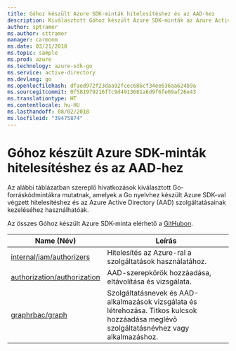 ```yaml
---
title: Góhoz készült Azure SDK-minták hitelesítéshez és az AAD-hez
description: Kiválasztott Góhoz készült Azure SDK-minták az Azure Active Directory (AAD) és a hitelesítés használatához.
author: sptramer
ms.author: sttramer
manager: carmonm
ms.date: 03/21/2018
ms.topic: sample
ms.prod: azure
ms.technology: azure-sdk-go
ms.service: active-directory
ms.devlang: go
ms.openlocfilehash: dfaed972f23daa92fcec686cf34ee636aa624b9a
ms.sourcegitcommit: 0f581979216f7c9d4913681a6d9f6fe09af26e43
ms.translationtype: HT
ms.contentlocale: hu-HU
ms.lasthandoff: 08/02/2018
ms.locfileid: "39475874"
---
```

# <a name="azure-sdk-for-go-samples-for-authentication-and-aad"></a>Góhoz készült Azure SDK-minták hitelesítéshez és az AAD-hez

Az alábbi táblázatban szereplő hivatkozások kiválasztott Go-forráskódmintákra mutatnak, amelyek a Go nyelvhez készült Azure SDK-val végzett hitelesítéshez és az Azure Active Directory (AAD) szolgáltatásainak kezeléséhez használhatóak.

Az összes Góhoz készült Azure SDK-minta elérhető a [GitHubon](https://github.com/Azure-Samples/azure-sdk-for-go-samples).

| Name (Név) | Leírás |
|------|-------------|
| [internal/iam/authorizers](https://github.com/Azure-Samples/azure-sdk-for-go-samples/blob/master/internal/iam/authorizers.go) | Hitelesítés az Azure-ral a szolgáltatások használatához. |
| [authorization/authorization](https://github.com/Azure-Samples/azure-sdk-for-go-samples/blob/master/authorization/authorization.go) | AAD-szerepkörök hozzáadása, eltávolítása és vizsgálata. |
| [graphrbac/graph](https://github.com/Azure-Samples/azure-sdk-for-go-samples/blob/master/graphrbac/graph.go) | Szolgáltatásnevek és AAD-alkalmazások vizsgálata és létrehozása. Titkos kulcsok hozzáadása meglévő szolgáltatásnévhez vagy alkalmazáshoz. |
